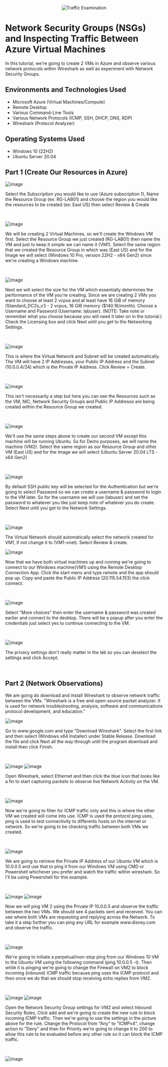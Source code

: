 <p align="center">
<img src="https://i.imgur.com/Ua7udoS.png" alt="Traffic Examination"/>
</p>

<h1>Network Security Groups (NSGs) and Inspecting Traffic Between Azure Virtual Machines</h1>
In this tutorial, we're going to create 2 VMs in Azure and observe various network protocols within Wireshark as well as experiment with Network Security Groups. <br />




<h2>Environments and Technologies Used</h2>

- Microsoft Azure (Virtual Machines/Compute)
- Remote Desktop
- Various Command-Line Tools
- Various Network Protocols (ICMP, SSH, DHCP, DNS, RDP)
- Wireshark (Protocol Analyzer)

<h2>Operating Systems Used</h2>

- Windows 10 (22H2)
- Ubuntu Server 20.04

<h2>Part 1 (Create Our Resources in Azure)</h2>

![image](https://github.com/marcusjonesIT/azure-network-protocols/assets/174873189/f37aa6a0-6c59-4b0e-a184-ee156f9ba5a6)
<p>
Select the Subscription you would like to use (Azure subscription 1), Name the Resource Group (ex: RG-LAB01) and choose the region you would like the resources to be created (ex: East US) then select Review & Create  
</p>
<br />

![image](https://github.com/marcusjonesIT/azure-network-protocols/assets/174873189/7b3ba4ef-031a-4dd0-bc0d-66f3d0a30a90)
<p>
We will be creating 2 Virtual Machines, so we'll create the Windows VM first. Select the Resource Group we just created (RG-LAB01) then name the VM and just to keep it simple we can name it (VM1). Select the same region that we created the Resource Group in which was (East US) and for the Image we will select (Windows 10 Pro, version 22H2 - x64 Gen2) since we're creating a Windows machine. 
</p>
<br />


![image](https://github.com/marcusjonesIT/azure-network-protocols/assets/174873189/0cfd94d2-1296-4929-bdd6-17f3305902c7)
<p>
Next we will select the size for the VM which essentially determines the performance of the VM you're creating. Since we are creating 2 VMs you want to choose at least 2 vcpus and at least have 16 GiB of memory (Standard_DC2s_v3 - 2 vcpus, 16 GiB memory ($140.16/month). Choose a Username and Password (Username: labuser). (NOTE: Take note or remember what you choose because you will need it later on in the tutorial.) Check the Licensing box and click Next until you get to the Networking Settings. 
</p>
<br />

![image](https://github.com/marcusjonesIT/azure-network-protocols/assets/174873189/b3a6a629-f7a6-4883-9408-f4b04ed00814)
<p>
This is where the Virtual Network and Subnet will be created automatically. The VM will have 2 IP Addresses, your Public IP Address and the Subnet (10.0.0.4/24) which is the Private IP Address. Click Review + Create. 
</p>
<br />

![image](https://github.com/marcusjonesIT/azure-network-protocols/assets/174873189/1862e1a7-3ab0-4ea4-8c68-c6835e53ee21)
<p>
This isn't necessarily a step but here you can see the Resources such as the VM, NIC, Network Security Groups and Public IP Addresse are being created within the Resource Group we created.
</p>
<br />

![image](https://github.com/marcusjonesIT/azure-network-protocols/assets/174873189/98fc685d-987e-439a-bafa-07f157f8993d)
<p>
We'll use the same steps above to create our second VM except this machine will be running Ubuntu. So for Demo purposes, we will name the machine (VM2). Select the same region as our Resource Group and other VM (East US) and for the Image we will select (Ubuntu Server 20.04 LTS - x64 Gen2)
</p>
<br />

![image](https://github.com/marcusjonesIT/azure-network-protocols/assets/174873189/6abbad33-882f-40ee-8e5b-8b0b1900b686)
<p>
By default SSH public key will be selected for the Authentication but we're going to select Password so we can create a username & password to login to the VM later. So for the username we will use (labuser) and set the password to whatever you like just keep note of whatever you do create. Select Next until you get to the Network Settings.
</p>
<br />

![image](https://github.com/marcusjonesIT/azure-network-protocols/assets/174873189/f7b19b05-23d6-49a3-9a8c-23cb41b8c71e)
<p>
The Virtual Network should automatically select the network created for VM1, if not change it to (VM1-vnet). Select Review & create.    
</p>

![image](https://github.com/marcusjonesIT/azure-network-protocols/assets/174873189/6478b69f-8cb6-4736-9034-66654ddc1ff7)
<p>
Now that we have both virtual machines up and running we're going to connect to our Windows machine(VM1) using the Remote Desktop Connection App. Click the start menu and type remote and the app should pop up. Copy and paste the Public IP Address (20.115.54.153) the click connect. 
</p>
<br />

![image](https://github.com/marcusjonesIT/azure-network-protocols/assets/174873189/0da63d9e-024b-4b93-8531-d160af04d830)
<p>
Select "More choices" then enter the username & password was created earlier and connect to the desktop. There will be a popup after you enter the credentials just select yes to continue connecting to the VM. 
</p>
<br />

![image](https://github.com/marcusjonesIT/azure-network-protocols/assets/174873189/32594248-94ed-4fac-b76b-8a020be59f43)
<p>
The privacy settings don't really matter in the lab so you can deselect the settings and click Accept. 
</p>
<br /> 

<h2>Part 2 (Network Observations)</h2>
We are going do download and install Wireshark to observe network traffic between the VMs. "Wireshark is a free and open-source packet analyzer. It is used for network troubleshooting, analysis, software and communications protocol development, and education."

![image](https://github.com/marcusjonesIT/azure-network-protocols/assets/174873189/12c58a59-3ca0-4df0-acdd-de50bb64eb65)
<p>
Go to www.google.com and type "Download Wireshark".  Select the first link and then select (Windows x64 Installer) under Stable Release. Download the file and click Next all the way through until the program download and install then click Finish. 
</p>
<br />

![image](https://github.com/marcusjonesIT/azure-network-protocols/assets/174873189/c6af16ab-ace9-4b00-ac6e-7896e546aa51)
![image](https://github.com/marcusjonesIT/azure-network-protocols/assets/174873189/d090d5c8-902e-4e4c-8dc2-6900c4400c44)
<p>
Open Wireshark, select Ethernet and then click the blue icon that looks like a fin to start capturing packets to observe live Network Activity on the VM.  
</p>
<br />

![image](https://github.com/marcusjonesIT/azure-network-protocols/assets/174873189/8d198d91-9555-436a-ab87-b06891fd6b81)
<p>
Now we're going to filter for ICMP traffic only and this is where the other VM we created will come into use. ICMP is used the protocol ping uses, ping is used to test connectivity to differents hosts on the internet or network. So we're going to be checking traffic between both VMs we created. 
</p>
<br />

![image](https://github.com/marcusjonesIT/azure-network-protocols/assets/174873189/9595cfb7-e45b-4725-97ee-3327c025a9a3)
<p>
We are going to retrieve the Private IP Address of our Ubuntu VM which is 10.0.0.5 and use that to ping it from our Windows VM using CMD or Powershell whichever you prefer and watch the traffic within wireshark. So I'll be using Powershell for this example.    
</p>
<br />

![image](https://github.com/marcusjonesIT/azure-network-protocols/assets/174873189/72898807-bd17-44d9-98b6-bd49828a5cd7)
![image](https://github.com/marcusjonesIT/azure-network-protocols/assets/174873189/e2e15b23-50b5-4a2a-9f54-609a93013cc4)
<p>
Now we will ping VM 2 using the Private IP 10.0.0.5 and observe the traffic between the two VMs. We should see 4 packets sent and received. You can see where both VMs are requesting and replying across the Network. To take it a step further you can ping any URL for example www.disney.com and observe the traffic.   
</p>
<br />

![image](https://github.com/marcusjonesIT/azure-network-protocols/assets/174873189/bdbf876b-9750-458c-b135-e7ecc59c9ae6)
<p>
We're going to initiate a perpetual/non-stop ping from our Windows 10 VM to the Ubuntu VM using the following command (ping 10.0.0.5 -t). Then while it is pinging we're going to change the Firewall on VM2 to block incoming (inbound) ICMP traffic because ping uses the ICMP protocol and then once we do that we should stop receiving echo replies from VM2. 
</p>
<br />

![image](https://github.com/marcusjonesIT/azure-network-protocols/assets/174873189/ae4d5b1d-6a9c-4421-bb85-21a1bb7f8e63)
![image](https://github.com/marcusjonesIT/azure-network-protocols/assets/174873189/947c79dd-c86f-4292-9123-ea118670578b)
<p>
Open the Network Security Group settings for VM2 and select Inbound Security Rules, Click add and we're going to create the new rule to block incoming ICMP traffic. Then we're going to use the settings in the picture above for the rule. Change the Protocol from "Any" to "ICMPv4", change action to "Deny" and then for Priority we're going to change it to 200 to allow this rule to be evaluated before any other rule so it can block the ICMP traffic. 
</p>
<br />

![image](https://github.com/marcusjonesIT/azure-network-protocols/assets/174873189/016f448f-44d8-4431-bd3e-3c4c3e2721b9)
<p>
  
</p>







































